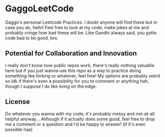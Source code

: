 # GaggoLeetCode
Gaggo's personal Leetcode Practices. I doubt anyone will find these but in case you do, hello! Feel free to look at my code, make jokes at me and probably cringe how bad these will be. Like Gandhi always said, you gotta code bad to be good, bro.

## Potential for Collaboration and Innovation
I really don't know how public repos work, there's really nothing valuable here but if you just wanna use this repo as a way to practice doing something like forking or whatever, feel free! My options are probably weird so idk if there's even a possibility for you to comment or anything hah, though I suppose I do like living on the edge.

## License
Do whatever you wanna with my code, it's probably messy and not-at-all helpful anyway... Although if it actually does some good, feel free to drop me a comment or a question and I'd be happy to answer! (if it's even possible haa)
